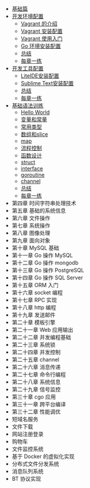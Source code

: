 - [基础篇](0001.md)
- [开发环境配置](01.0.md)
	- [Vagrant 的介绍](01.1.md)
	- [Vagrant 安装配置](01.2.md)
	- [Vagrant 使用入门](01.3.md)
	- [Go 环境安装配置](01.4.md)
	- [总结](01.5.md)
	- [每章一练](01.6.md)
- [开发工具配置](02.0.md)
	- [LiteIDE安装配置](02.1.md)
	- [Sublime Text安装配置](02.2.md)
	- [总结](02.3.md)
	- [每章一练](02.4.md)
- [基础语法训练](03.0.md)
	- [Hello World](03.1.md)
	- [变量和常量](03.2.md)
	- [常用类型](03.3.md)
	- [数组和slice](03.4.md)
	- [map](03.5.md)
	- [流程控制](03.6.md)
	- [函数设计](03.7.md)
	- [struct](03.8.md)
	- [interface](03.9.md)
	- [goroutine](03.10.md)
	- [channel](03.11.md)
	- [总结](03.12.md)
	- [每章一练](03.13.md)
- 第四章 时间字符串处理技术
- 第五章 基础的系统信息
- 第六章 文件操作
- 第七章 系统操作
- 第八章 图像处理
- 第九章 面向对象
- 第十章 MySQL 基础
- 第十一章 Go 操作 MySQL
- 第十二章 Go 操作 mongodb
- 第十三章 Go 操作 PostgreSQL
- 第十四章 Go 操作 SQL Server
- 第十五章 ORM 入门
- 第十六章 socket 编程
- 第十七章 RPC 实现
- 第十八章 http 编程
- 第十九章 发送邮件
- 第二十章 模板引擎
- 第二十一章 Web 应用输出
- 第二十二章 并发编程基础
- 第二十三章 系统锁
- 第二十四章 并发控制
- 第二十五章 channel
- 第二十六章 消息传递
- 第二十七章 命令行编程
- 第二十八章 系统信息
- 第二十九章 信号监控
- 第三十章 cgo 应用
- 第三十一章 跨平台编译
- 第三十二章 性能调优
- 短域名服务
- 文件下载
- 网站注册登录
- 购物车
- 文件监控系统
- 基于 Docker 的虚拟化实现
- 分布式文件分发系统
- 消息队列系统
- BT 协议实现
